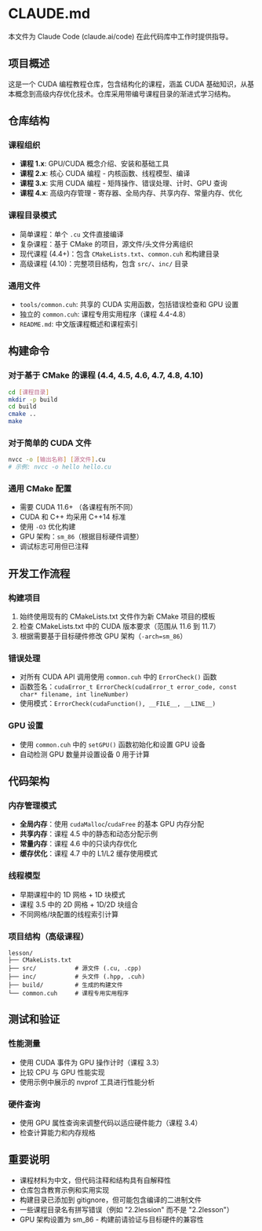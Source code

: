 # CLAUDE.md

本文件为 Claude Code (claude.ai/code) 在此代码库中工作时提供指导。

## 项目概述

这是一个 CUDA 编程教程仓库，包含结构化的课程，涵盖 CUDA 基础知识，从基本概念到高级内存优化技术。仓库采用带编号课程目录的渐进式学习结构。

## 仓库结构

### 课程组织
- **课程 1.x**: GPU/CUDA 概念介绍、安装和基础工具
- **课程 2.x**: 核心 CUDA 编程 - 内核函数、线程模型、编译
- **课程 3.x**: 实用 CUDA 编程 - 矩阵操作、错误处理、计时、GPU 查询
- **课程 4.x**: 高级内存管理 - 寄存器、全局内存、共享内存、常量内存、优化

### 课程目录模式
- 简单课程：单个 `.cu` 文件直接编译
- 复杂课程：基于 CMake 的项目，源文件/头文件分离组织
- 现代课程 (4.4+)：包含 `CMakeLists.txt`、`common.cuh` 和构建目录
- 高级课程 (4.10)：完整项目结构，包含 `src/`、`inc/` 目录

### 通用文件
- `tools/common.cuh`: 共享的 CUDA 实用函数，包括错误检查和 GPU 设置
- 独立的 `common.cuh`: 课程专用实用程序（课程 4.4-4.8）
- `README.md`: 中文版课程概述和课程索引

## 构建命令

### 对于基于 CMake 的课程 (4.4, 4.5, 4.6, 4.7, 4.8, 4.10)
```bash
cd [课程目录]
mkdir -p build
cd build
cmake ..
make
```

### 对于简单的 CUDA 文件
```bash
nvcc -o [输出名称] [源文件].cu
# 示例: nvcc -o hello hello.cu
```

### 通用 CMake 配置
- 需要 CUDA 11.6+ （各课程有所不同）
- CUDA 和 C++ 均采用 C++14 标准
- 使用 `-O3` 优化构建
- GPU 架构：`sm_86`（根据目标硬件调整）
- 调试标志可用但已注释

## 开发工作流程

### 构建项目
1. 始终使用现有的 CMakeLists.txt 文件作为新 CMake 项目的模板
2. 检查 CMakeLists.txt 中的 CUDA 版本要求（范围从 11.6 到 11.7）
3. 根据需要基于目标硬件修改 GPU 架构（`-arch=sm_86`）

### 错误处理
- 对所有 CUDA API 调用使用 `common.cuh` 中的 `ErrorCheck()` 函数
- 函数签名：`cudaError_t ErrorCheck(cudaError_t error_code, const char* filename, int lineNumber)`
- 使用模式：`ErrorCheck(cudaFunction(), __FILE__, __LINE__)`

### GPU 设置
- 使用 `common.cuh` 中的 `setGPU()` 函数初始化和设置 GPU 设备
- 自动检测 GPU 数量并设置设备 0 用于计算

## 代码架构

### 内存管理模式
- **全局内存**：使用 `cudaMalloc`/`cudaFree` 的基本 GPU 内存分配
- **共享内存**：课程 4.5 中的静态和动态分配示例
- **常量内存**：课程 4.6 中的只读内存优化
- **缓存优化**：课程 4.7 中的 L1/L2 缓存使用模式

### 线程模型
- 早期课程中的 1D 网格 + 1D 块模式
- 课程 3.5 中的 2D 网格 + 1D/2D 块组合
- 不同网格/块配置的线程索引计算

### 项目结构（高级课程）
```
lesson/
├── CMakeLists.txt
├── src/           # 源文件 (.cu, .cpp)
├── inc/           # 头文件 (.hpp, .cuh)
├── build/         # 生成的构建文件
└── common.cuh     # 课程专用实用程序
```

## 测试和验证

### 性能测量
- 使用 CUDA 事件为 GPU 操作计时（课程 3.3）
- 比较 CPU 与 GPU 性能实现
- 使用示例中展示的 nvprof 工具进行性能分析

### 硬件查询
- 使用 GPU 属性查询来调整代码以适应硬件能力（课程 3.4）
- 检查计算能力和内存规格

## 重要说明

- 课程材料为中文，但代码注释和结构具有自解释性
- 仓库包含教育示例和实用实现
- 构建目录已添加到 gitignore，但可能包含编译的二进制文件
- 一些课程目录名有拼写错误（例如 "2.2lession" 而不是 "2.2lesson"）
- GPU 架构设置为 sm_86 - 构建前请验证与目标硬件的兼容性